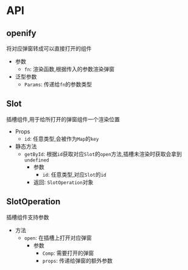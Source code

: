 # API

## openify
将对应弹窗转成可以直接打开的组件
* 参数
  * `fn`: 渲染函数,根据传入的参数渲染弹窗
* 泛型参数
  * `Params`: 传递给`fn`的参数类型


## Slot
插槽组件,用于给所打开的弹窗组件一个渲染位置

* Props
  * `id`: 任意类型,会被作为`Map`的`key`
* 静态方法
  * `getById`: 根据`id`获取对应`Slot`的`open`方法,插槽未渲染时获取会拿到`undefined`
    * 参数
      * `id`: 任意类型,对应`Slot`的`id`
    * 返回: `SlotOperation`对象
    
## SlotOperation
插槽组件支持参数

* 方法
  * `open`: 在插槽上打开对应弹窗
    * 参数
      * `Comp`: 需要打开的弹窗
      * `props`: 传递给弹窗的额外参数